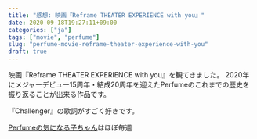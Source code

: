 ```yaml
---
title: "感想: 映画『Reframe THEATER EXPERIENCE with you』"
date: 2020-09-18T19:27:11+09:00
categories: ["ja"]
tags: ["movie", "perfume"]
slug: "perfume-movie-reframe-theater-experience-with-you"
draft: true
---
```


映画『Reframe THEATER EXPERIENCE with you』を観てきました。
2020年にメジャーデビュー15周年・結成20周年を迎えたPerfumeのこれまでの歴史を振り返ることが出来る作品です。


『Challenger』の歌詞がすごく好きです。

[Perfumeの気になる子ちゃん](https://ja.wikipedia.org/wiki/Perfume)はほぼ毎週
